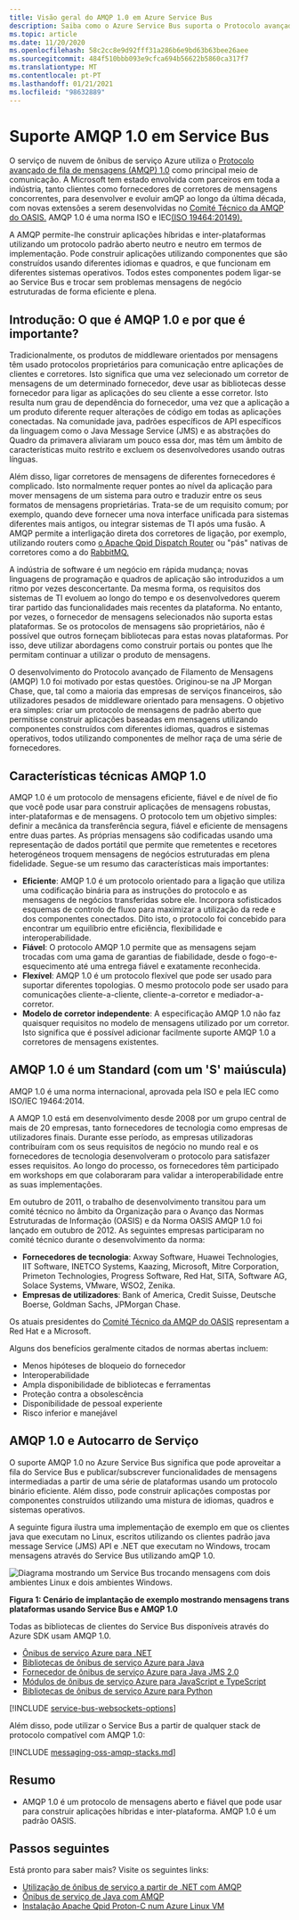 ```yaml
---
title: Visão geral do AMQP 1.0 em Azure Service Bus
description: Saiba como o Azure Service Bus suporta o Protocolo avançado de Fila de Mensagens (AMQP), um protocolo padrão aberto.
ms.topic: article
ms.date: 11/20/2020
ms.openlocfilehash: 58c2cc8e9d92fff31a286b6e9bd63b63bee26aee
ms.sourcegitcommit: 484f510bbb093e9cfca694b56622b5860ca317f7
ms.translationtype: MT
ms.contentlocale: pt-PT
ms.lasthandoff: 01/21/2021
ms.locfileid: "98632889"
---
```

# <a name="amqp-10-support-in-service-bus"></a>Suporte AMQP 1.0 em Service Bus
O serviço de nuvem de ônibus de serviço Azure utiliza o [Protocolo avançado de fila de mensagens (AMQP) 1.0](http://docs.oasis-open.org/amqp/core/v1.0/amqp-core-overview-v1.0.html) como principal meio de comunicação. A Microsoft tem estado envolvida com parceiros em toda a indústria, tanto clientes como fornecedores de corretores de mensagens concorrentes, para desenvolver e evoluir amQP ao longo da última década, com novas extensões a serem desenvolvidas no [Comité Técnico da AMQP do OASIS.](https://www.oasis-open.org/committees/tc_home.php?wg_abbrev=amqp) AMQP 1.0 é uma norma ISO e IEC[(ISO 19464:20149).](https://www.iso.org/standard/64955.html) 

A AMQP permite-lhe construir aplicações híbridas e inter-plataformas utilizando um protocolo padrão aberto neutro e neutro em termos de implementação. Pode construir aplicações utilizando componentes que são construídos usando diferentes idiomas e quadros, e que funcionam em diferentes sistemas operativos. Todos estes componentes podem ligar-se ao Service Bus e trocar sem problemas mensagens de negócio estruturadas de forma eficiente e plena.

## <a name="introduction-what-is-amqp-10-and-why-is-it-important"></a>Introdução: O que é AMQP 1.0 e por que é importante?
Tradicionalmente, os produtos de middleware orientados por mensagens têm usado protocolos proprietários para comunicação entre aplicações de clientes e corretores. Isto significa que uma vez selecionado um corretor de mensagens de um determinado fornecedor, deve usar as bibliotecas desse fornecedor para ligar as aplicações do seu cliente a esse corretor. Isto resulta num grau de dependência do fornecedor, uma vez que a aplicação a um produto diferente requer alterações de código em todas as aplicações conectadas. Na comunidade java, padrões específicos de API específicos da linguagem como o Java Message Service (JMS) e as abstrações do Quadro da primavera aliviaram um pouco essa dor, mas têm um âmbito de características muito restrito e excluem os desenvolvedores usando outras línguas.

Além disso, ligar corretores de mensagens de diferentes fornecedores é complicado. Isto normalmente requer pontes ao nível da aplicação para mover mensagens de um sistema para outro e traduzir entre os seus formatos de mensagens proprietárias. Trata-se de um requisito comum; por exemplo, quando deve fornecer uma nova interface unificada para sistemas diferentes mais antigos, ou integrar sistemas de TI após uma fusão. A AMQP permite a interligação direta dos corretores de ligação, por exemplo, utilizando routers como [o Apache Qpid Dispatch Router](https://qpid.apache.org/components/dispatch-router/index.html) ou "pás" nativas de corretores como a do [RabbitMQ.](service-bus-integrate-with-rabbitmq.md)

A indústria de software é um negócio em rápida mudança; novas linguagens de programação e quadros de aplicação são introduzidos a um ritmo por vezes desconcertante. Da mesma forma, os requisitos dos sistemas de TI evoluem ao longo do tempo e os desenvolvedores querem tirar partido das funcionalidades mais recentes da plataforma. No entanto, por vezes, o fornecedor de mensagens selecionados não suporta estas plataformas. Se os protocolos de mensagens são proprietários, não é possível que outros forneçam bibliotecas para estas novas plataformas. Por isso, deve utilizar abordagens como construir portais ou pontes que lhe permitam continuar a utilizar o produto de mensagens.

O desenvolvimento do Protocolo avançado de Filamento de Mensagens (AMQP) 1.0 foi motivado por estas questões. Originou-se na JP Morgan Chase, que, tal como a maioria das empresas de serviços financeiros, são utilizadores pesados de middleware orientado para mensagens. O objetivo era simples: criar um protocolo de mensagens de padrão aberto que permitisse construir aplicações baseadas em mensagens utilizando componentes construídos com diferentes idiomas, quadros e sistemas operativos, todos utilizando componentes de melhor raça de uma série de fornecedores.

## <a name="amqp-10-technical-features"></a>Características técnicas AMQP 1.0
AMQP 1.0 é um protocolo de mensagens eficiente, fiável e de nível de fio que você pode usar para construir aplicações de mensagens robustas, inter-plataformas e de mensagens. O protocolo tem um objetivo simples: definir a mecânica da transferência segura, fiável e eficiente de mensagens entre duas partes. As próprias mensagens são codificadas usando uma representação de dados portátil que permite que remetentes e recetores heterogéneos troquem mensagens de negócios estruturadas em plena fidelidade. Segue-se um resumo das características mais importantes:

* **Eficiente**: AMQP 1.0 é um protocolo orientado para a ligação que utiliza uma codificação binária para as instruções do protocolo e as mensagens de negócios transferidas sobre ele. Incorpora sofisticados esquemas de controlo de fluxo para maximizar a utilização da rede e dos componentes conectados. Dito isto, o protocolo foi concebido para encontrar um equilíbrio entre eficiência, flexibilidade e interoperabilidade.
* **Fiável**: O protocolo AMQP 1.0 permite que as mensagens sejam trocadas com uma gama de garantias de fiabilidade, desde o fogo-e-esquecimento até uma entrega fiável e exatamente reconhecida.
* **Flexível**: AMQP 1.0 é um protocolo flexível que pode ser usado para suportar diferentes topologias. O mesmo protocolo pode ser usado para comunicações cliente-a-cliente, cliente-a-corretor e mediador-a-corretor.
* **Modelo de corretor independente**: A especificação AMQP 1.0 não faz quaisquer requisitos no modelo de mensagens utilizado por um corretor. Isto significa que é possível adicionar facilmente suporte AMQP 1.0 a corretores de mensagens existentes.

## <a name="amqp-10-is-a-standard-with-a-capital-s"></a>AMQP 1.0 é um Standard (com um 'S' maiúscula)
AMQP 1.0 é uma norma internacional, aprovada pela ISO e pela IEC como ISO/IEC 19464:2014.

A AMQP 1.0 está em desenvolvimento desde 2008 por um grupo central de mais de 20 empresas, tanto fornecedores de tecnologia como empresas de utilizadores finais. Durante esse período, as empresas utilizadoras contribuíram com os seus requisitos de negócio no mundo real e os fornecedores de tecnologia desenvolveram o protocolo para satisfazer esses requisitos. Ao longo do processo, os fornecedores têm participado em workshops em que colaboraram para validar a interoperabilidade entre as suas implementações.

Em outubro de 2011, o trabalho de desenvolvimento transitou para um comité técnico no âmbito da Organização para o Avanço das Normas Estruturadas de Informação (OASIS) e da Norma OASIS AMQP 1.0 foi lançado em outubro de 2012. As seguintes empresas participaram no comité técnico durante o desenvolvimento da norma:

* **Fornecedores de tecnologia**: Axway Software, Huawei Technologies, IIT Software, INETCO Systems, Kaazing, Microsoft, Mitre Corporation, Primeton Technologies, Progress Software, Red Hat, SITA, Software AG, Solace Systems, VMware, WSO2, Zenika.
* **Empresas de utilizadores**: Bank of America, Credit Suisse, Deutsche Boerse, Goldman Sachs, JPMorgan Chase.

Os atuais presidentes do [Comité Técnico da AMQP do OASIS](https://www.oasis-open.org/committees/tc_home.php?wg_abbrev=amqp) representam a Red Hat e a Microsoft.

Alguns dos benefícios geralmente citados de normas abertas incluem:

* Menos hipóteses de bloqueio do fornecedor
* Interoperabilidade
* Ampla disponibilidade de bibliotecas e ferramentas
* Proteção contra a obsolescência
* Disponibilidade de pessoal experiente
* Risco inferior e manejável

## <a name="amqp-10-and-service-bus"></a>AMQP 1.0 e Autocarro de Serviço
O suporte AMQP 1.0 no Azure Service Bus significa que pode aproveitar a fila do Service Bus e publicar/subscrever funcionalidades de mensagens intermediadas a partir de uma série de plataformas usando um protocolo binário eficiente. Além disso, pode construir aplicações compostas por componentes construídos utilizando uma mistura de idiomas, quadros e sistemas operativos.

A seguinte figura ilustra uma implementação de exemplo em que os clientes java que executam no Linux, escritos utilizando os clientes padrão java message Service (JMS) API e .NET que executam no Windows, trocam mensagens através do Service Bus utilizando amQP 1.0.

![Diagrama mostrando um Service Bus trocando mensagens com dois ambientes Linux e dois ambientes Windows.][0]

**Figura 1: Cenário de implantação de exemplo mostrando mensagens trans plataformas usando Service Bus e AMQP 1.0**

Todas as bibliotecas de clientes do Service Bus disponíveis através do Azure SDK usam AMQP 1.0.

- [Ônibus de serviço Azure para .NET](/dotnet/api/overview/azure/service-bus?preserve-view=true)
- [Bibliotecas de ônibus de serviço Azure para Java](/java/api/overview/azure/servicebus?preserve-view=true)
- [Fornecedor de ônibus de serviço Azure para Java JMS 2.0](how-to-use-java-message-service-20.md)
- [Módulos de ônibus de serviço Azure para JavaScript e TypeScript](/javascript/api/overview/azure/service-bus?preserve-view=true)
- [Bibliotecas de ônibus de serviço Azure para Python](/python/api/overview/azure/servicebus?preserve-view=true)

[!INCLUDE [service-bus-websockets-options](../../includes/service-bus-websockets-options.md)]

Além disso, pode utilizar o Service Bus a partir de qualquer stack de protocolo compatível com AMQP 1.0:

[!INCLUDE [messaging-oss-amqp-stacks.md](../../includes/messaging-oss-amqp-stacks.md)]

## <a name="summary"></a>Resumo
* AMQP 1.0 é um protocolo de mensagens aberto e fiável que pode usar para construir aplicações híbridas e inter-plataforma. AMQP 1.0 é um padrão OASIS.

## <a name="next-steps"></a>Passos seguintes
Está pronto para saber mais? Visite os seguintes links:

* [Utilização de ônibus de serviço a partir de .NET com AMQP]
* [Ônibus de serviço de Java com AMQP]
* [Instalação Apache Qpid Proton-C num Azure Linux VM]

[0]: ./media/service-bus-amqp-overview/service-bus-amqp-1.png
[Utilização de ônibus de serviço a partir de .NET com AMQP]: service-bus-amqp-dotnet.md
[Ônibus de serviço de Java com AMQP]: ./service-bus-java-how-to-use-jms-api-amqp.md
[Instalação Apache Qpid Proton-C num Azure Linux VM]::
